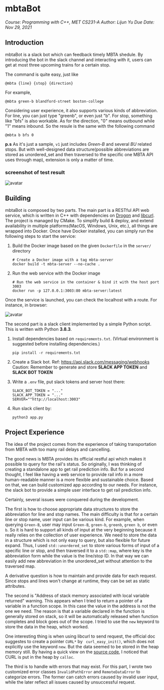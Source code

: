# mbtaBot

*Course: Programming with C++, MET CS231-A*
*Author: Lijun Yu*
*Due Date: Nov 29, 2021*

## Introduction
mbtaBot is a slack bot which can feedback timely MBTA shedule. 
By introducing the bot in the slack channel and interacting with it, users can get at most three upcoming trains for a certain stop.

The command is quite easy, just like
```
@mbta {line} {stop} {direction} 
```
For example,
```
@mbta green-b blandford-street boston-college
```

Considering user experience, it also supports various kinds of abbreviation. For line, you can just type "greenb", or even just "b". For stop, something like "bfs" is also 
workable. As for the direction, "0" means outbound while "1" means inbound. So the resule is the same with the following command
```
@mbta b bfs 0
```
**p.s** As it's just a sample, `v1` just includes *Green-B* and several *BU* related stops. But with well-designed data structure(possible abbreviations are stored as unordered_set and then traversed to the specific one MBTA API uses through map), extension is only a matter of time.

### screenshot of test result
![avatar](https://i.ibb.co/8mdv5tj/test-result.jpg)

## Building
mbtaBot is composed by two parts. The main part is a RESTful API web service, which is written in C++ with dependencies on [Drogon](https://github.com/drogonframework/drogon) and [libcurl](https://curl.se/libcurl/). The project is managed by CMake. To simplify build & deploy, and extend availability in multiple platforms(MacOS, Windows, Unix, etc.), all things are wrapped into Docker. Once have Docker installed, you can simply run the following steps to start the service:

1. Build the Docker image based on the given `Dockerfile` in the `server/` directory

   ```shell
   # Create a Docker image with a tag mbta-server
   docker build -t mbta-server --no-cache .
   ```

2. Run the web service with the Docker image

   ```shell
   # Run the web service in the container & bind it with the host port 3003
   docker run -p 127.0.0.1:3003:80 mbta-server:latest
   ```

Once the service is launched, you can check the localhost with a route. For instance, in browser:

![avatar](https://i.ibb.co/g674nyv/RESTful-API.jpg)



The second part is a slack client implemented by a simple Python script. This is written with Python **3.8.3**. 

1. Install dependencies based on `requirements.txt`.
   (Virtual environment is suggested before installing dependencies.)

   ```shell
   pip install -r requirements.txt
   ```

2. Create a Slack bot. Ref: https://api.slack.com/messaging/webhooks
   Caution: Remember to generate and store **SLACK APP TOKEN** and **SLACK BOT TOKEN**

3. Write a `.env` file, put slack tokens and server host there:

   ```
   SLACK_BOT_TOKEN = "..."
   SLACK_APP_TOKEN = "..."
   SERVER=""http://localhost:3003"
   ```

4. Run slack client by:

   ```shell
   python3 app.py
   ```



## Project Experience

The idea of the project comes from the experience of taking transportation from MBTA with too many rail delays and cancelling.

The good news is MBTA provides its official restful api which makes it possible to query for the rail's status. So originally, I was thinking of creating a standalone app to get rail prediction info. But for a second thought, I feel like having a web service to provide rail info in a more human-readable manner is a more flexible and sustainable choice. Based on that, we can build customized app according to our needs. For instance, the slack bot to provide a simple user interface to get rail prediction info.

Certainly, several issues were conquered during the development. 

The first is how to choose appropriate data structures to store the abbreviation for line and stop names. The main difficulty is that for a certain line or stop name, user input can be various kind. For example, when querying `Green-B`, user may input `Green-B`,  `green-b`, `greenb`, `green b`, or even `b`. So it is hard to support all kinds of input at the very beginning because it really relies on the collection of user experience. We need to store the data in a structure which is not only easy to query, but also flexible for future expand. Thus, I used `std::unordered_set` to store various forms of input of a specific line or stop, and then traversed it to a `std::map`, where key is the abbreviation form while the value is the line/stop ID. In that way we can easily add new abbreviation in the unordered_set without attention to the traversed map. 

A derivative question is how to maintain and provide data for each request. Since stops and lines won't change at runtime, they can be set as static attributes.  

The second is "Address of stack memory associated with local variable returned" warning. This appears when I tried to return a pointer of a variable in a function scope. In this case the value in the address is not the one we need. The reason is that a variable declared in the function is generally stored on stack, so it will be automatically released when function completes and block goes out of the scope. I tried to use the `new` keyword to store the data in the heap, which worked. 

One interesting thing is when using libcurl to send request, the official doc suggestes to create a pointer `CURL*` by ` curl_easy_init()`, which does not explicitly use the keyword `new`. But the data seemed to be stored in the heap memory still. By having a quick view on the [source code](https://github.com/curl/curl/blob/0942017162b064c223cc6111306bf06903f3262b/lib/url.c#L644), I noticed that CURL is put in the heap by `calloc`. 

The third is to handle with errors that may exist. For this part, I wrote two customized error classes `InvalidPathError` and `RemoteDataError` to categorize errors. The former can catch errors caused by invalid user input, while the later reflect all issues caused by unsuccessful request.  



